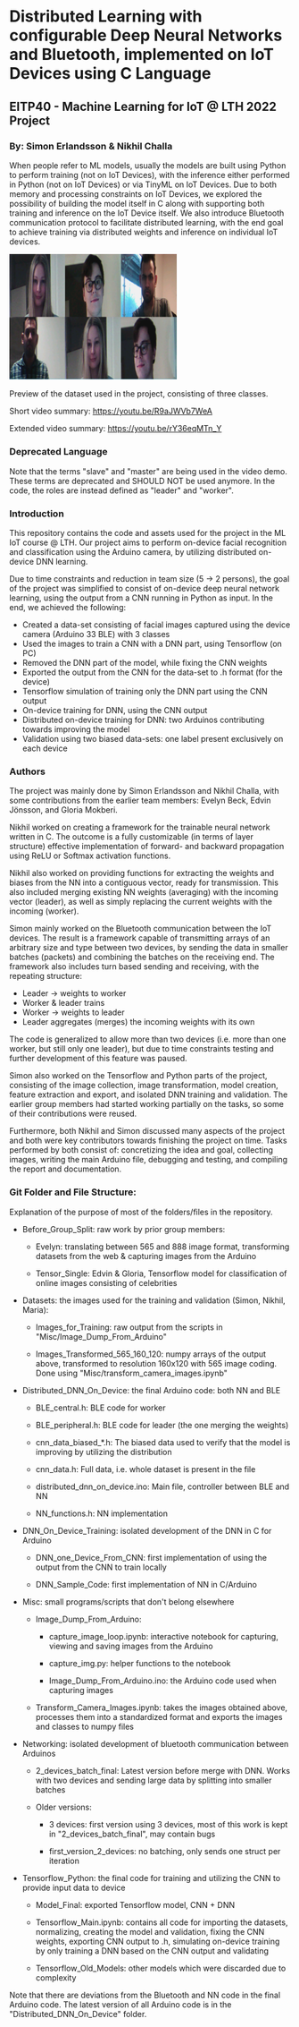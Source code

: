 # Distributed Learning with configurable Deep Neural Networks and Bluetooth, implemented on IoT Devices using C Language
## EITP40 - Machine Learning for IoT @ LTH 2022 Project
### By: Simon Erlandsson & Nikhil Challa

When people refer to ML models, usually the models are built using Python to perform training (not on IoT Devices), with the inference either performed in Python (not on IoT Devices) or via TinyML on IoT Devices. Due to both memory and processing constraints on IoT Devices, we explored the possibility of building the model itself in C along with supporting both training and inference on the IoT Device itself. We also introduce Bluetooth communication protocol to facilitate distributed learning, with the end goal to achieve training via distributed weights and inference on individual IoT devices.

<img src="dataset_preview.png" alt="Preview of dataset]" width="300"/>

Preview of the dataset used in the project, consisting of three classes.

Short video summary: https://youtu.be/R9aJWVb7WeA

Extended video summary: https://youtu.be/rY36eqMTn_Y

### Deprecated Language
Note that the terms "slave" and "master" are being used in the video demo. These terms are deprecated and SHOULD NOT be used anymore. In the code, the roles are instead defined as "leader" and "worker".

### Introduction
This repository contains the code and assets used for the project in the ML IoT course @ LTH. Our project aims to perform on-device facial recognition and classification using the Arduino camera, by utilizing distributed on-device DNN learning.

Due to time constraints and reduction in team size (5 -> 2 persons), the goal of the project was simplified to consist of on-device deep neural network learning, using the output from a CNN running in Python as input. In the end, we achieved the following:

- Created a data-set consisting of facial images captured using the device camera (Arduino 33 BLE) with 3 classes
- Used the images to train a CNN with a DNN part, using Tensorflow (on PC)
- Removed the DNN part of the model, while fixing the CNN weights
- Exported the output from the CNN for the data-set to .h format (for the device)
- Tensorflow simulation of training only the DNN part using the CNN output
- On-device training for DNN, using the CNN output
- Distributed on-device training for DNN: two Arduinos contributing towards improving the model
- Validation using two biased data-sets: one label present exclusively on each device

### Authors
The project was mainly done by Simon Erlandsson and Nikhil Challa, with some contributions from the earlier team members: Evelyn Beck, Edvin Jönsson, and Gloria Mokberi.

Nikhil worked on creating a framework for the trainable neural network written in C. The outcome is a fully customizable (in terms of layer structure) effective implementation of forward- and backward propagation using ReLU or Softmax activation functions.

Nikhil also worked on providing functions for extracting the weights and biases from the NN into a contiguous vector, ready for transmission. This also included merging existing NN weights (averaging) with the incoming vector (leader), as well as simply replacing the current weights with the incoming (worker).

Simon mainly worked on the Bluetooth communication between the IoT devices. The result is a framework capable of transmitting arrays of an arbitrary size and type between two devices, by sending the data in smaller batches (packets) and combining the batches on the receiving end. The framework also includes turn based sending and receiving, with the repeating structure:

- Leader -> weights to worker
- Worker & leader trains
- Worker -> weights to leader
- Leader aggregates (merges) the incoming weights with its own

The code is generalized to allow more than two devices (i.e. more than one worker, but still only one leader), but due to time constraints testing and further development of this feature was paused.

Simon also worked on the Tensorflow and Python parts of the project, consisting of the image collection, image transformation, model creation, feature extraction and export, and isolated DNN training and validation. The earlier group members had started working partially on the tasks, so some of their contributions were reused.

Furthermore, both Nikhil and Simon discussed many aspects of the project and both were key contributors towards finishing the project on time. Tasks performed by both consist of: concretizing the idea and goal, collecting images, writing the main Arduino file, debugging and testing, and compiling the report and documentation.

### Git Folder and File Structure:
Explanation of the purpose of most of the folders/files in the repository.
- Before_Group_Split: raw work by prior group members:
  - Evelyn: translating between 565 and 888 image format, transforming datasets from the web & capturing images from the Arduino

  - Tensor_Single: Edvin & Gloria, Tensorflow model for classification of online images consisting of celebrities

- Datasets: the images used for the training and validation (Simon, Nikhil, Maria):
  - Images_for_Training: raw output from the scripts in "Misc/Image_Dump_From_Arduino"

  - Images_Transformed_565_160_120: numpy arrays of the output above, transformed to resolution 160x120 with 565 image coding. Done using "Misc/transform_camera_images.ipynb"

- Distributed_DNN_On_Device: the final Arduino code: both NN and BLE
  - BLE_central.h: BLE code for worker
  - BLE_peripheral.h: BLE code for leader (the one merging the weights)
  - cnn_data_biased_*.h: The biased data used to verify that the model is  improving by utilizing the distribution
  - cnn_data.h: Full data, i.e. whole dataset is present in the file
  - distributed_dnn_on_device.ino: Main file, controller between BLE and NN

  - NN_functions.h: NN implementation

- DNN_On_Device_Training: isolated development of the DNN in C for Arduino
  - DNN_one_Device_From_CNN: first implementation of using the output from the CNN to train locally

  - DNN_Sample_Code: first implementation of NN in C/Arduino

- Misc: small programs/scripts that don't belong elsewhere
  - Image_Dump_From_Arduino:

    - capture_image_loop.ipynb: interactive notebook for capturing, viewing and saving images from the Arduino

    - capture_img.py: helper functions to the notebook

    - Image_Dump_From_Arduino.ino: the Arduino code used when capturing images

  - Transform_Camera_Images.ipynb: takes the images obtained above, processes them into a standardized format and exports the images and classes to numpy files

- Networking: isolated development of bluetooth communication between Arduinos
  - 2_devices_batch_final: Latest version before merge with DNN. Works with two devices and sending large data by splitting into smaller batches
  - Older versions:

    - 3 devices: first version using 3 devices, most of this work is kept in "2_devices_batch_final", may contain bugs

    - first_version_2_devices: no batching, only sends one struct per iteration

- Tensorflow_Python: the final code for training and utilizing the CNN to provide input data to device
  - Model_Final: exported Tensorflow model, CNN + DNN

  - Tensorflow_Main.ipynb: contains all code for importing the datasets, normalizing, creating the model and validation, fixing the CNN weights, exporting CNN output to .h, simulating on-device training by only training a DNN based on the CNN output and validating

  - Tensorflow_Old_Models: other models which were discarded due to complexity

Note that there are deviations from the Bluetooth and NN code in the final Arduino code. The latest version of all Arduino code is in the "Distributed_DNN_On_Device" folder.
